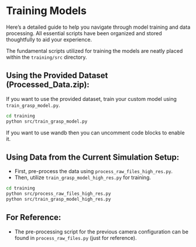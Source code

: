 # Training Models
Here’s a detailed guide to help you navigate through model training and data processing. All essential scripts have been organized and stored thoughtfully to aid your experience.

The fundamental scripts utilized for training the models are neatly placed within the `training/src` directory.

## Using the Provided Dataset (Processed_Data.zip):
If you want to use the provided dataset, train your custom model using `train_grasp_model.py`.
```bash
cd training
python src/train_grasp_model.py
```
If you want to use wandb then you can uncomment code blocks to enable it.

## Using Data from the Current Simulation Setup:
- First, pre-process the data using `process_raw_files_high_res.py`.
- Then, utilize `train_grasp_model_high_res.py` for training.
```bash
cd training
python src/process_raw_files_high_res.py
python src/train_grasp_model_high_res.py
```

## For Reference:
- The pre-processing script for the previous camera configuration can be found in `process_raw_files.py` (just for reference).